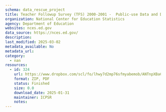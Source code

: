 ```yaml
---
schema: data_rescue_project 
title: Teacher Followup Survey (TFS) 2000-2001 -  Public-use Data and Documentation
organization: National Center for Education Statistics
agency: Department of Education
websites: nces.ed.gov
data_source: https://nces.ed.gov/
description: 
last_modified: 2025-03-02
metadata_available: No
metadata_url: 
category:
  - nan 
resources:
  - id: 324
    url: https://www.dropbox.com/scl/fo/lhwy7d2mp76sfmyabemob/ANTnpXBaCPqHuJ1HkD57hA8?rlkey=mtcs91fjbyvvxuygghnfbbmr1&dl=0
    format: ZIP, PDF
    status: Finished
    size: 0.0
    download_date: 2025-01-31
    maintainer: ICPSR
    notes: 
---
```

